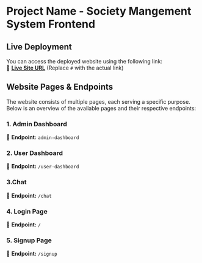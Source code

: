 # **Project Name - Society Mangement System Frontend**

## **Live Deployment**

You can access the deployed website using the following link:  
🔗 **[Live Site URL](https://society-management-system-three.vercel.app/)** (Replace `#` with the actual link)

## **Website Pages & Endpoints**

The website consists of multiple pages, each serving a specific purpose. Below is an overview of the available pages and their respective endpoints:

### **1. Admin Dashboard**

📌 **Endpoint:** `admin-dashboard`

### **2. User Dashboard**

📌 **Endpoint:** `/user-dashboard`

### **3.Chat**

📌 **Endpoint:** `/chat`

### **4. Login Page**

📌 **Endpoint:** `/`

### **5. Signup Page**

📌 **Endpoint:** `/signup`
